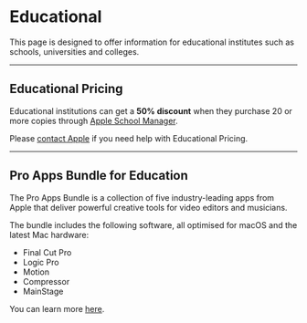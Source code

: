 # Educational

This page is designed to offer information for educational institutes such as schools, universities and colleges.

---

## Educational Pricing

Educational institutions can get a **50% discount** when they purchase 20 or more copies through [Apple School Manager](https://support.apple.com/en-au/guide/apple-school-manager/welcome/web).

Please [contact Apple](https://support.apple.com/contact) if you need help with Educational Pricing.

---

## Pro Apps Bundle for Education

The Pro Apps Bundle is a collection of five industry-leading apps from Apple that deliver powerful creative tools for video editors and musicians.

The bundle includes the following software, all optimised for macOS and the latest Mac hardware:

- Final Cut Pro
- Logic Pro
- Motion
- Compressor
- MainStage

You can learn more [here](https://www.apple.com/au-hed/shop/product/BMGE2Z/A/pro-apps-bundle-for-education).